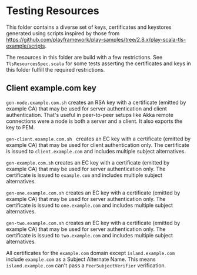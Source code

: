 # Testing Resources

This folder contains a diverse set of keys, certificates and keystores generated using scripts inspired by 
those from https://github.com/playframework/play-samples/tree/2.8.x/play-scala-tls-example/scripts. 

The resources in this folder are build with a few restrictions. See `TlsResourcesSpec.scala` for some 
tests asserting the certificates and keys in this folder fulfill the required restrictions.  

## Client example.com key

`gen-node.example.com.sh` creates an RSA key with a certificate (emitted by example CA) that may be used 
for server authentication and client authentication. That's useful in peer-to-peer setups like Akka remote 
connections were a node is both a server and a client. It also exports the key to PEM.   

`gen-client.example.com.sh ` creates an EC key with a certificate (emitted by example CA) that may be used
for client authentication only. The certificate is issued to `client.example.com` and includes multiple 
subject alternatives. 

`gen-example.com.sh` creates an EC key with a certificate (emitted by example CA) that may be used for server 
 authentication only. The certificate is issued to `example.com` and includes multiple subject alternatives. 
 
`gen-one.example.com.sh` creates an EC key with a certificate (emitted by example CA) that may be used for 
server authentication only. The certificate is issued to `one.example.com` and includes multiple subject alternatives. 
 
`gen-two.example.com.sh` creates an EC key with a certificate (emitted by example CA) that may be used for 
server authentication only. The certificate is issued to `two.example.com` and includes multiple subject alternatives. 
 
All certificates for the `example.com` domain except `island.example.com` include `example.com` as a
Subject Alternate Name. This means `island.example.com` can't pass a `PeerSubjectVerifier` verification. 